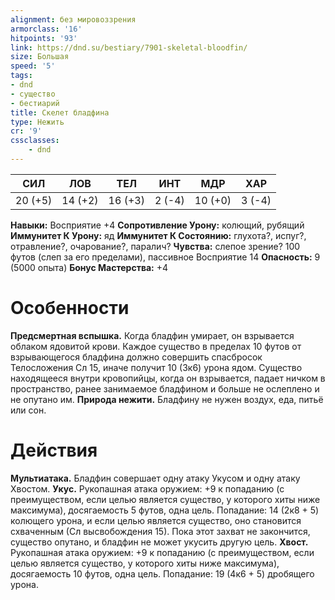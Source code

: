 ```yaml
---
alignment: без мировоззрения
armorclass: '16'
hitpoints: '93'
link: https://dnd.su/bestiary/7901-skeletal-bloodfin/
size: Большая
speed: '5'
tags:
- dnd
- существо
- бестиарий
title: Скелет бладфина
type: Нежить
cr: '9'
cssclasses:
    - dnd
---
```



| СИЛ | ЛОВ | ТЕЛ | ИНТ | МДР | ХАР |
|---|---|---|---|---|---|
| 20 (+5) | 14 (+2) | 16 (+3) | 2 (-4) | 10 (+0) | 3 (-4) |
**Навыки:** Восприятие +4
**Сопротивление Урону:** колющий, рубящий
**Иммунитет К Урону:** яд
**Иммунитет К Состоянию:** глухота?, испуг?, отравление?, очарование?, паралич?
**Чувства:** слепое зрение? 100 футов (слеп за его пределами), пассивное Восприятие 14
**Опасность:** 9 (5000 опыта)
**Бонус Мастерства:** +4


# Особенности
**Предсмертная вспышка.** Когда бладфин умирает, он взрывается облаком ядовитой крови. Каждое существо в пределах 10 футов от взрывающегося бладфина должно совершить спасбросок Телосложения Сл 15, иначе получит 10 (3к6) урона ядом. Существо находящееся внутри кровопийцы, когда он взрывается, падает ничком в пространство, ранее занимаемое бладфином и больше не ослеплено и не опутано им.
**Природа нежити.** Бладфину не нужен воздух, еда, питьё или сон.


# Действия
**Мультиатака.** Бладфин совершает одну атаку Укусом и одну атаку Хвостом.
**Укус.** Рукопашная атака оружием: +9 к попаданию (с преимуществом, если целью является существо, у которого хиты ниже максимума), досягаемость 5 футов, одна цель. Попадание: 14 (2к8 + 5) колющего урона, и если целью является существо, оно становится схваченным (Сл высвобождения 15). Пока этот захват не закончится, существо опутано, и бладфин не может укусить другую цель.
**Хвост.** Рукопашная атака оружием: +9 к попаданию (с преимуществом, если целью является существо, у которого хиты ниже максимума), досягаемость 10 футов, одна цель. Попадание: 19 (4к6 + 5) дробящего урона.